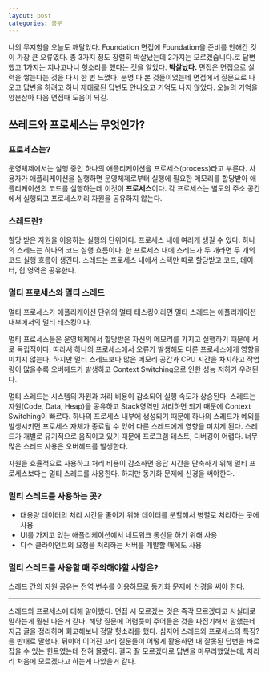 ```yaml
---
layout: post
categories: 공부
---
```


나의 무지함을 오늘도 깨달았다. Foundation 면접에 Foundation을 준비를 안해간 것이 가장 큰 오류였다. 총 3가지 정도 장렬히 박살났는데 2가지는 모르겠습니다.로 답변했고 1가지는 지나고나니 헛소리를 했다는 것을 알았다. **박살났다.**
면접은 면접으로 실력을 쌓는다는 것을 다시 한 번 느꼈다. 분명 다 본 것들이었는데 면접에서 질문으로 나오고 답변을 하려고 하니 제대로된 답변도 안나오고 기억도 나지 않았다. 오늘의 기억을 양분삼아 다음 면접때 도움이 되길. 

## 쓰레드와 프로세스는 무엇인가? 

### 프로세스는? 
운영체제에서는 실행 중인 하나의 애플리케이션을 프로세스(process)라고 부른다. 사용자가 애플리케이션을 실행하면 운영체제로부터 실행에 필요한 메모리를 할당받아 애플리케이션의 코드를 실행하는데 이것이 **프로세스**이다. 각 프로세스는 별도의 주소 공간에서 실행되고 프로세스끼리 자원을 공유하지 않는다. 

### 스레드란?
할당 받은 자원을 이용하는 실행의 단위이다. 프로세스 내에 여러개 생길 수 있다. 하나의 스레드는 하나의 코드 실행 흐름이다. 한 프로세스 내에 스레드가 두 개라면 두 개의 코드 실행 흐름이 생긴다. 스레드는 프로세스 내에서 스택만 따로 할당받고 코드, 데이터, 힙 영역은 공유한다. 

### 멀티 프로세스와 멀티 스레드 
멀티 프로세스가 애플리케이션 단위의 멀티 태스킹이라면 멀티 스레드는 애플리케이션 내부에서의 멀티 태스킹이다. 

멀티 프로세스들은 운영체제에서 할당받은 자신의 메모리를 가지고 실행하기 때문에 서로 독립적이다. 따라서 하나의 프로세스에서 오류가 발생해도 다른 프로세스에게 영향을 미치지 않는다. 하지만 멀티 스레드보다 많은 메모리 공간과 CPU 시간을 차지하고 작업량이 많을수록 오버헤드가 발생하고 Context Switching으로 인한 성능 저하가 우려된다. 

멀티 스레드는 시스템의 자원과 처리 비용이 감소되어 실행 속도가 상승된다. 스레드는 자원(Code, Data, Heap)을 공유하고 Stack영역만 처리하면 되기 때문에 Context Switching이 빠르다. 하나의 프로세스 내부에 생성되기 때문에 하나의 스레드가 예외를 발생시키면 프로세스 자체가 종료될 수 있어 다른 스레드에게 영향을 미치게 된다. 스레드가 개별로 유기적으로 움직이고 있기 때문에 프로그램 테스트, 디버깅이 어렵다. 너무 많은 스레드 사용은 오버헤드를 발생한다. 

자원을 효율적으로 사용하고 처리 비용이 감소하면 응답 시간을 단축하기 위해 멀티 프로세스보다는 멀티 스레드를 사용한다. 하지만 동기화 문제에 신경을 써야한다. 

### 멀티 스레드를 사용하는 곳?
* 대용량 데이터의 처리 시간을 줄이기 위해 데이터를 분할해서 병렬로 처리하는 곳에 사용
* UI를 가지고 있는 애플리케이션에서 네트워크 통신을 하기 위해 사용
* 다수 클라이언트의 요청을 처리하는 서버를 개발할 때에도 사용 

### 멀티 스레드를 사용할 때 주의해야할 사항은?

스레드 간의 자원 공유는 전역 변수를 이용하므로 동기화 문제에 신경을 써야 한다. 

***

스레드와 프로세스에 대해 알아봤다. 면접 시 모르겠는 것은 즉각 모르겠다고 사실대로 말하는게 훨씬 나은거 같다. 해당 질문에 어렴풋이 주어들은 것을 짜집기해서 말했는데 지금 글을 정리하며 회고해보니 정말 헛소리를 했다. 심지어 스레드와 프로세스의 특징?을 반대로 말했다. 뒤이어 이어진 꼬리 질문들이 어떻게 활용하면 내 잘못된 답변을 바로잡을 수 있는 힌트였는데 전혀 몰랐다. 
결국 잘 모르겠다로 답변을 마무리했었는데, 차라리 처음에 모르겠다고 하는게 나았을거 같다.  
